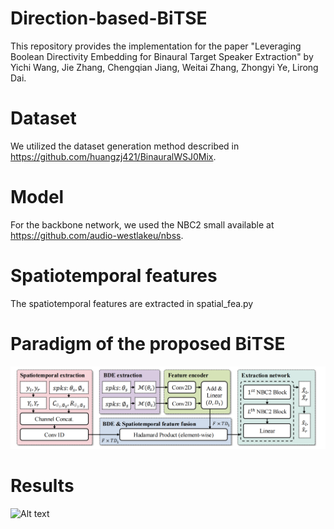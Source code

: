 # Direction-based-BiTSE
This repository provides the implementation for the paper "Leveraging Boolean Directivity Embedding for Binaural Target Speaker Extraction" by Yichi Wang, Jie Zhang, Chengqian Jiang, Weitai Zhang, Zhongyi Ye, Lirong Dai.

# Dataset
We utilized the dataset generation method described in https://github.com/huangzj421/BinauralWSJ0Mix.

# Model
For the backbone network, we used the NBC2 small available at https://github.com/audio-westlakeu/nbss.

# Spatiotemporal features
The spatiotemporal features are extracted in spatial_fea.py

#  Paradigm of the proposed BiTSE
![Alt text](images/framework.png)

# Results 
![Alt text](images/result.png)
